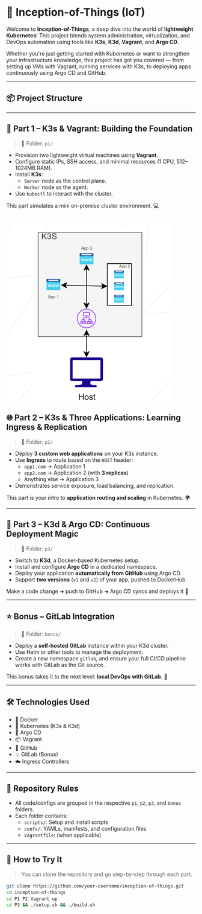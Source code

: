 # 🚀 Inception-of-Things (IoT)

Welcome to **Inception-of-Things**, a deep dive into the world of **lightweight Kubernetes**! This project blends system administration, virtualization, and DevOps automation using tools like **K3s**, **K3d**, **Vagrant**, and **Argo CD**.

Whether you're just getting started with Kubernetes or want to strengthen your infrastructure knowledge, this project has got you covered — from setting up VMs with Vagrant, running services with K3s, to deploying apps continuously using Argo CD and GitHub.

---

## 📦 Project Structure


---

## 🧩 Part 1 – K3s & Vagrant: Building the Foundation

> 📁 Folder: `p1/`

- Provision two lightweight virtual machines using **Vagrant**.
- Configure static IPs, SSH access, and minimal resources (1 CPU, 512–1024MB RAM).
- Install **K3s**:
  - `Server` node as the control plane.
  - `Worker` node as the agent.
- Use `kubectl` to interact with the cluster.
  
This part simulates a mini on-premise cluster environment. 💻
<!-- add image from assest -->
![K3s Cluster](assests/p1_assest_image.png)
---

## 🌐 Part 2 – K3s & Three Applications: Learning Ingress & Replication

> 📁 Folder: `p2/`

- Deploy **3 custom web applications** on your K3s instance.
- Use **Ingress** to route based on the `HOST` header:
  - `app1.com` → Application 1
  - `app2.com` → Application 2 (with **3 replicas**)
  - Anything else → Application 3
- Demonstrates service exposure, load balancing, and replication.

This part is your intro to **application routing and scaling** in Kubernetes. 🌍

---

## 🔁 Part 3 – K3d & Argo CD: Continuous Deployment Magic

> 📁 Folder: `p3/`

- Switch to **K3d**, a Docker-based Kubernetes setup.
- Install and configure **Argo CD** in a dedicated namespace.
- Deploy your application **automatically from GitHub** using Argo CD.
- Support **two versions** (`v1` and `v2`) of your app, pushed to DockerHub.

Make a code change ➜ push to GitHub ➜ Argo CD syncs and deploys it 🚀

---

## ⭐ Bonus – GitLab Integration

> 📁 Folder: `bonus/`

- Deploy a **self-hosted GitLab** instance within your K3d cluster.
- Use Helm or other tools to manage the deployment.
- Create a new namespace `gitlab`, and ensure your full CI/CD pipeline works with GitLab as the Git source.

This bonus takes it to the next level: **local DevOps with GitLab**. 💼

---

## 🛠 Technologies Used

- 🐳 Docker
- 🧪 Kubernetes (K3s & K3d)
- 🧭 Argo CD
- 📦 Vagrant
- 🐙 GitHub
- 💥 GitLab (Bonus)
- ☁️ Ingress Controllers

---

## 📂 Repository Rules

- All code/configs are grouped in the respective `p1`, `p2`, `p3`, and `bonus` folders.
- Each folder contains:
  - `scripts/`: Setup and install scripts
  - `confs/`: YAMLs, manifests, and configuration files
  - `Vagrantfile`: (when applicable)

---

## 🧪 How to Try It

> You can clone the repository and go step-by-step through each part.

```bash
git clone https://github.com/your-username/inception-of-things.git
cd inception-of-things
cd P1 P2 Vagrant up
cd P3 && ./setup.sh && ./build.sh
